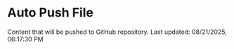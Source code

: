 # Auto Push File

Content that will be pushed to GitHub repository.
Last updated: 08/21/2025, 06:17:30 PM